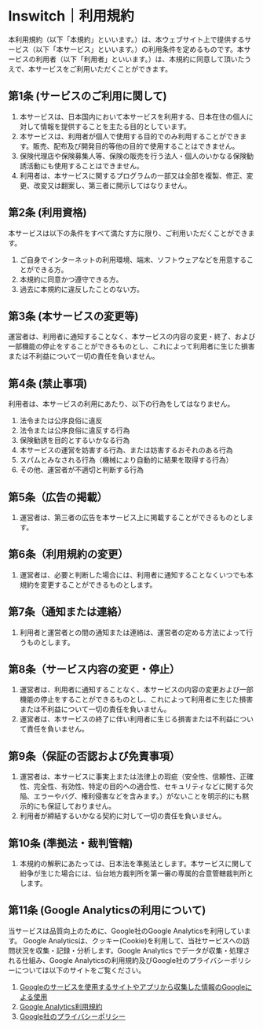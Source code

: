 # Inswitch｜利用規約

本利用規約（以下「本規約」といいます。）は、本ウェブサイト上で提供するサービス（以下「本サービス」といいます。）の利用条件を定めるものです。本サービスの利用者（以下「利用者」といいます。）は、本規約に同意して頂いたうえで、本サービスをご利用いただくことができます。

## 第1条 (サービスのご利用に関して)

1. 本サービスは、日本国内において本サービスを利用する、日本在住の個人に対して情報を提供することを主たる目的としています。
2. 本サービスは、利用者が個人で使用する目的でのみ利用することができます。販売、配布及び開発目的等他の目的で使用することはできません。
3. 保険代理店や保険募集人等、保険の販売を行う法人・個人のいかなる保険勧誘活動にも使用することはできません。
4. 利用者は、本サービスに関するプログラムの一部又は全部を複製、修正、変更、改変又は翻案し、第三者に開示してはなりません。


## 第2条 (利用資格)

本サービスは以下の条件をすべて満たす方に限り、ご利用いただくことができます。

1. ご自身でインターネットの利用環境、端末、ソフトウェアなどを用意することができる方。
2. 本規約に同意かつ遵守できる方。
3. 過去に本規約に違反したことのない方。


## 第3条 (本サービスの変更等)

運営者は、利用者に通知することなく、本サービスの内容の変更・終了、および一部機能の停止をすることができるものとし、これによって利用者に生じた損害または不利益について一切の責任を負いません。


## 第4条 (禁止事項)

利用者は、本サービスの利用にあたり、以下の行為をしてはなりません。

1. 法令または公序良俗に違反
2. 法令または公序良俗に違反する行為
3. 保険勧誘を目的とするいかなる行為
4. 本サービスの運営を妨害する行為、または妨害するおそれのある行為
5. スパムとみなされる行為（機械により自動的に結果を取得する行為）
6. その他、運営者が不適切と判断する行為


## 第5条（広告の掲載）

1. 運営者は、第三者の広告を本サービス上に掲載することができるものとします。


## 第6条（利用規約の変更）

1. 運営者は、必要と判断した場合には、利用者に通知することなくいつでも本規約を変更することができるものとします。


## 第7条（通知または連絡）

1. 利用者と運営者との間の通知または連絡は、運営者の定める方法によって行うものとします。


## 第8条（サービス内容の変更・停止）

1. 運営者は、利用者に通知することなく、本サービスの内容の変更および一部機能の停止をすることができるものとし、これによって利用者に生じた損害または不利益について一切の責任を負いません。
2. 運営者は、本サービスの終了に伴い利用者に生じる損害または不利益について責任を負いません。


## 第9条（保証の否認および免責事項）

1. 運営者は、本サービスに事実上または法律上の瑕疵（安全性、信頼性、正確性、完全性、有効性、特定の目的への適合性、セキュリティなどに関する欠陥、エラーやバグ、権利侵害などを含みます。）がないことを明示的にも黙示的にも保証しておりません。
2. 利用者が締結するいかなる契約に対して一切の責任を負いません。


## 第10条 (準拠法・裁判管轄)

1. 本規約の解釈にあたっては、日本法を準拠法とします。本サービスに関して紛争が生じた場合には、仙台地方裁判所を第一審の専属的合意管轄裁判所とします。


## 第11条 (Google Analyticsの利用について)

当サービスは品質向上のために、Google社のGoogle Analyticsを利用しています。
Google Analyticsは、クッキー(Cookie)を利用して、当社サービスへの訪問状況を収集・記録・分析します。Google Analytics でデータが収集・処理される仕組み、Google Analyticsの利用規約及びGoogle社のプライバシーポリシーについては以下のサイトをご覧ください。

1. [Googleのサービスを使用するサイトやアプリから収集した情報のGoogleによる使用](https://policies.google.com/technologies/partner-sites?hl=ja)
2. [Google Analytics利用規約](https://marketingplatform.google.com/about/analytics/terms/jp/)
3. [Google社のプライバシーポリシー](https://policies.google.com/privacy?hl=ja)
